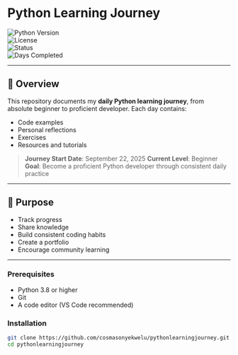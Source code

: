 # Python Learning Journey

![Python Version](https://img.shields.io/badge/python-3.8+-blue.svg)  
![License](https://img.shields.io/badge/license-MIT-green.svg)  
![Status](https://img.shields.io/badge/status-active-brightgreen.svg)  
![Days Completed](https://img.shields.io/badge/days-5-orange.svg)

---

## 📖 Overview

This repository documents my **daily Python learning journey**, from absolute beginner to proficient developer. Each day contains:

- Code examples
- Personal reflections
- Exercises
- Resources and tutorials

> **Journey Start Date**: September 22, 2025
> **Current Level**: Beginner  
> **Goal**: Become a proficient Python developer through consistent daily practice

---

## 🎯 Purpose

- Track progress
- Share knowledge
- Build consistent coding habits
- Create a portfolio
- Encourage community learning

---

### Prerequisites

- Python 3.8 or higher
- Git
- A code editor (VS Code recommended)

### Installation

```bash
git clone https://github.com/cosmasonyekwelu/pythonlearningjourney.git
cd pythonlearningjourney

```

